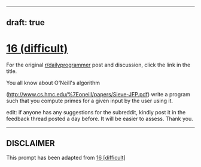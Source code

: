 ---
draft: true
----

# [16 (difficult)](https://www.reddit.com/r/dailyprogrammer/comments/q8ays/2272012_challenge_16_difficult/)

For the original [r/dailyprogrammer](https://www.reddit.com/r/dailyprogrammer/) post and discussion, click the link in the title.

You all know about O'Neill's algorithm 

(http://www.cs.hmc.edu/%7Eoneill/papers/Sieve-JFP.pdf)
write a program such that you compute primes for a given input by the user using it.

edit: if anyone has any suggestions for the subreddit, kindly post it in the feedback thread posted a day before. It will be easier to assess. Thank you.


----
## **DISCLAIMER**
This prompt has been adapted from [16 [difficult]](https://www.reddit.com/r/dailyprogrammer/comments/q8ays/2272012_challenge_16_difficult/
)
